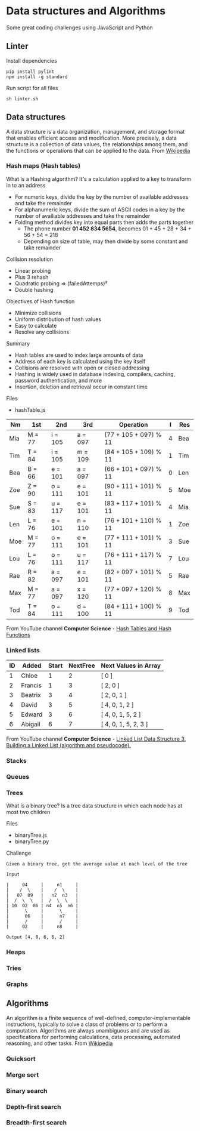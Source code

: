 # Data structures and Algorithms

Some great coding challenges using JavaScript and Python

## Linter

Install dependencies

```shell
pip install pylint
npm install -g standard
```

Run script for all files

```shell
sh linter.sh
```

## Data structures

A data structure is a data organization, management, and storage format that enables efficient access and modification.
More precisely, a data structure is a collection of data values, the relationships among them, and the functions or operations that can be applied to the data.
From [Wikipedia](https://en.wikipedia.org/wiki/Data_structure)

### Hash maps (Hash tables)

What is a Hashing algorithm? It's a calculation applied to a key to transform in to an address
* For numeric keys, divide the key by the number of available addresses and take the remainder
* For alphanumeric keys, divide the sum of ASCII codes in a key by the number of availiable addresses and take the remainder
* Folding method divides key into equal parts then adds the parts together
  * The phone number **01 452 834 5654**, becomes 01 + 45 + 28 + 34 + 56 + 54 = 218
  * Depending on size of table, may then divide by some constant and take remainder

Collision resolution
* Linear probing
* Plus 3 rehash
* Quadratic probing => (failedAttemps)²
* Double hashing

Objectives of Hash function
* Minimize collisions
* Uniform distribution of hash values
* Easy to calculate
* Resolve any collisions

Summary
* Hash tables are used to index large amounts of data
* Address of each key is calculated using the key itself
* Collisions are resolved with open or closed addressing
* Hashing is widely used in database indexing, compilers, caching, password authentication, and more
* Insertion, deletion and retrieval occur in constant time

Files
* hashTable.js

| Nm  | 1st    | 2nd     | 3rd     | Operation             | I | Res |
|-----|--------|---------|---------|-----------------------|---|-----|
| Mia | M = 77 | i = 105 | a = 097 | (77 + 105 + 097) % 11 | 4 | Bea |
| Tim | T = 84 | i = 105 | m = 109 | (84 + 105 + 109) % 11 | 1 | Tim |
| Bea | B = 66 | e = 101 | a = 097 | (66 + 101 + 097) % 11 | 0 | Len |
| Zoe | Z = 90 | o = 111 | e = 101 | (90 + 111 + 101) % 11 | 5 | Moe |
| Sue | S = 83 | u = 117 | e = 101 | (83 + 117 + 101) % 11 | 4 | Mia |
| Len | L = 76 | e = 101 | n = 110 | (76 + 101 + 110) % 11 | 1 | Zoe |
| Moe | M = 77 | o = 111 | e = 101 | (77 + 111 + 101) % 11 | 3 | Sue |
| Lou | L = 76 | o = 111 | u = 117 | (76 + 111 + 117) % 11 | 7 | Lou |
| Rae | R = 82 | a = 097 | e = 101 | (82 + 097 + 101) % 11 | 5 | Rae |
| Max | M = 77 | a = 097 | x = 120 | (77 + 097 + 120) % 11 | 8 | Max |
| Tod | T = 84 | o = 111 | d = 100 | (84 + 111 + 100) % 11 | 9 | Tod |

From YouTube channel **Computer Science** - [Hash Tables and Hash Functions](https://www.youtube.com/watch?v=KyUTuwz_b7Q)

### Linked lists

| ID | Added   | Start | NextFree | Next Values in Array |
|----|---------|-------|----------|----------------------|
| 1  | Chloe   | 1     | 2        | [ 0 ]                |
| 2  | Francis | 1     | 3        | [ 2, 0 ]             |
| 3  | Beatrix | 3     | 4        | [ 2, 0, 1 ]          |
| 4  | David   | 3     | 5        | [ 4, 0, 1, 2 ]       |
| 5  | Edward  | 3     | 6        | [ 4, 0, 1, 5, 2 ]    |
| 6  | Abigail | 6     | 7        | [ 4, 0, 1, 5, 2, 3 ] |

From YouTube channel **Computer Science** - [Linked List Data Structure 3. Building a Linked List (algorithm and pseudocode).](https://www.youtube.com/watch?v=RFeshndMUw)

### Stacks
### Queues

### Trees

What is a binary tree? Is a tree data structure in which each node has at most two children

Files
* binaryTree.js
* binaryTree.py

Challenge

```
Given a binary tree, get the average value at each level of the tree

Input

|     04     |     n1     |
|    /  \    |    /  \    |
|   07  09   |   n2  n3   |
|  /  \  \   |  /  \  \   |
| 10  02  06 | n4  n5  n6 |
|      \     |      \     |
|      06    |      n7    |
|      /     |      /     |
|     02     |     n8     |

Output [4, 8, 6, 6, 2]
```

### Heaps
### Tries
### Graphs

## Algorithms

An algorithm is a finite sequence of well-defined, computer-implementable instructions, typically to solve a class of problems or to perform a computation.
Algorithms are always unambiguous and are used as specifications for performing calculations, data processing, automated reasoning, and other tasks.
From [Wikipedia](https://en.wikipedia.org/wiki/Algorithm)

### Quicksort
### Merge sort
### Binary search
### Depth-first search
### Breadth-first search
